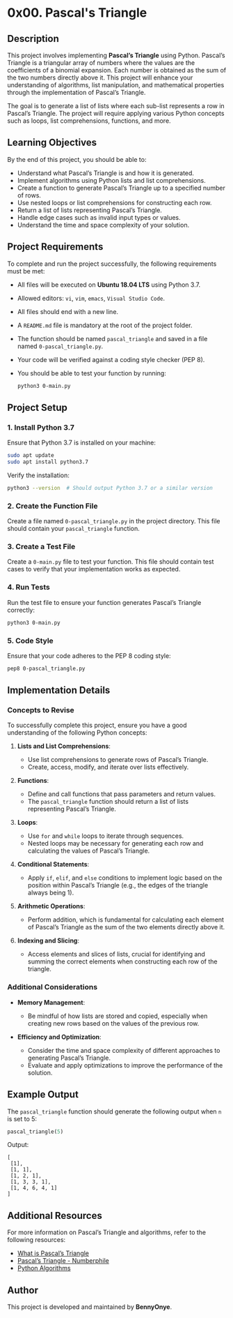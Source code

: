 # 0x00. Pascal's Triangle

## Description
This project involves implementing **Pascal’s Triangle** using Python. Pascal’s Triangle is a triangular array of numbers where the values are the coefficients of a binomial expansion. Each number is obtained as the sum of the two numbers directly above it. This project will enhance your understanding of algorithms, list manipulation, and mathematical properties through the implementation of Pascal’s Triangle.

The goal is to generate a list of lists where each sub-list represents a row in Pascal’s Triangle. The project will require applying various Python concepts such as loops, list comprehensions, functions, and more.

## Learning Objectives
By the end of this project, you should be able to:

- Understand what Pascal’s Triangle is and how it is generated.
- Implement algorithms using Python lists and list comprehensions.
- Create a function to generate Pascal’s Triangle up to a specified number of rows.
- Use nested loops or list comprehensions for constructing each row.
- Return a list of lists representing Pascal’s Triangle.
- Handle edge cases such as invalid input types or values.
- Understand the time and space complexity of your solution.

## Project Requirements
To complete and run the project successfully, the following requirements must be met:

- All files will be executed on **Ubuntu 18.04 LTS** using Python 3.7.
- Allowed editors: `vi`, `vim`, `emacs`, `Visual Studio Code`.
- All files should end with a new line.
- A `README.md` file is mandatory at the root of the project folder.
- The function should be named `pascal_triangle` and saved in a file named `0-pascal_triangle.py`.
- Your code will be verified against a coding style checker (PEP 8).
- You should be able to test your function by running:

  ```bash
  python3 0-main.py
  ```

## Project Setup
### 1. Install Python 3.7
Ensure that Python 3.7 is installed on your machine:

```bash
sudo apt update
sudo apt install python3.7
```

Verify the installation:

```bash
python3 --version  # Should output Python 3.7 or a similar version
```

### 2. Create the Function File
Create a file named `0-pascal_triangle.py` in the project directory. This file should contain your `pascal_triangle` function.

### 3. Create a Test File
Create a `0-main.py` file to test your function. This file should contain test cases to verify that your implementation works as expected.

### 4. Run Tests
Run the test file to ensure your function generates Pascal’s Triangle correctly:

```bash
python3 0-main.py
```

### 5. Code Style
Ensure that your code adheres to the PEP 8 coding style:

```bash
pep8 0-pascal_triangle.py
```

## Implementation Details
### Concepts to Revise
To successfully complete this project, ensure you have a good understanding of the following Python concepts:

1. **Lists and List Comprehensions**: 
   - Use list comprehensions to generate rows of Pascal’s Triangle.
   - Create, access, modify, and iterate over lists effectively.

2. **Functions**:
   - Define and call functions that pass parameters and return values.
   - The `pascal_triangle` function should return a list of lists representing Pascal’s Triangle.

3. **Loops**:
   - Use `for` and `while` loops to iterate through sequences.
   - Nested loops may be necessary for generating each row and calculating the values of Pascal’s Triangle.

4. **Conditional Statements**:
   - Apply `if`, `elif`, and `else` conditions to implement logic based on the position within Pascal’s Triangle (e.g., the edges of the triangle always being 1).

5. **Arithmetic Operations**:
   - Perform addition, which is fundamental for calculating each element of Pascal’s Triangle as the sum of the two elements directly above it.

6. **Indexing and Slicing**:
   - Access elements and slices of lists, crucial for identifying and summing the correct elements when constructing each row of the triangle.

### Additional Considerations
- **Memory Management**:
  - Be mindful of how lists are stored and copied, especially when creating new rows based on the values of the previous row.

- **Efficiency and Optimization**:
  - Consider the time and space complexity of different approaches to generating Pascal’s Triangle.
  - Evaluate and apply optimizations to improve the performance of the solution.

## Example Output
The `pascal_triangle` function should generate the following output when `n` is set to 5:

```python
pascal_triangle(5)
```

Output:

```
[
 [1],
 [1, 1],
 [1, 2, 1],
 [1, 3, 3, 1],
 [1, 4, 6, 4, 1]
]
```

## Additional Resources
For more information on Pascal’s Triangle and algorithms, refer to the following resources:

- [What is Pascal’s Triangle](https://en.wikipedia.org/wiki/Pascal%27s_triangle)
- [Pascal’s Triangle - Numberphile](https://www.youtube.com/watch?v=XMriWTvPXHI)
- [Python Algorithms](https://realpython.com/learning-paths/python-algorithms/)

## Author
This project is developed and maintained by **BennyOnye**.
